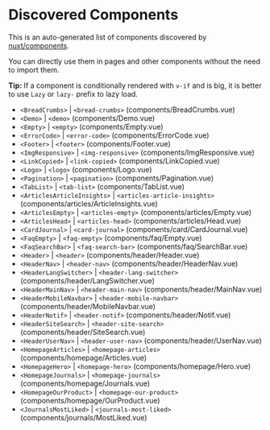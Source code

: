 # Discovered Components

This is an auto-generated list of components discovered by [nuxt/components](https://github.com/nuxt/components).

You can directly use them in pages and other components without the need to import them.

**Tip:** If a component is conditionally rendered with `v-if` and is big, it is better to use `Lazy` or `lazy-` prefix to lazy load.

- `<BreadCrumbs>` | `<bread-crumbs>` (components/BreadCrumbs.vue)
- `<Demo>` | `<demo>` (components/Demo.vue)
- `<Empty>` | `<empty>` (components/Empty.vue)
- `<ErrorCode>` | `<error-code>` (components/ErrorCode.vue)
- `<Footer>` | `<footer>` (components/Footer.vue)
- `<ImgResponsive>` | `<img-responsive>` (components/ImgResponsive.vue)
- `<LinkCopied>` | `<link-copied>` (components/LinkCopied.vue)
- `<Logo>` | `<logo>` (components/Logo.vue)
- `<Pagination>` | `<pagination>` (components/Pagination.vue)
- `<TabList>` | `<tab-list>` (components/TabList.vue)
- `<ArticlesArticleInsights>` | `<articles-article-insights>` (components/articles/ArticleInsights.vue)
- `<ArticlesEmpty>` | `<articles-empty>` (components/articles/Empty.vue)
- `<ArticlesHead>` | `<articles-head>` (components/articles/Head.vue)
- `<CardJournal>` | `<card-journal>` (components/card/CardJournal.vue)
- `<FaqEmpty>` | `<faq-empty>` (components/faq/Empty.vue)
- `<FaqSearchBar>` | `<faq-search-bar>` (components/faq/SearchBar.vue)
- `<Header>` | `<header>` (components/header/Header.vue)
- `<HeaderNav>` | `<header-nav>` (components/header/HeaderNav.vue)
- `<HeaderLangSwitcher>` | `<header-lang-switcher>` (components/header/LangSwitcher.vue)
- `<HeaderMainNav>` | `<header-main-nav>` (components/header/MainNav.vue)
- `<HeaderMobileNavbar>` | `<header-mobile-navbar>` (components/header/MobileNavbar.vue)
- `<HeaderNotif>` | `<header-notif>` (components/header/Notif.vue)
- `<HeaderSiteSearch>` | `<header-site-search>` (components/header/SiteSearch.vue)
- `<HeaderUserNav>` | `<header-user-nav>` (components/header/UserNav.vue)
- `<HomepageArticles>` | `<homepage-articles>` (components/homepage/Articles.vue)
- `<HomepageHero>` | `<homepage-hero>` (components/homepage/Hero.vue)
- `<HomepageJournals>` | `<homepage-journals>` (components/homepage/Journals.vue)
- `<HomepageOurProduct>` | `<homepage-our-product>` (components/homepage/OurProduct.vue)
- `<JournalsMostLiked>` | `<journals-most-liked>` (components/journals/MostLiked.vue)
